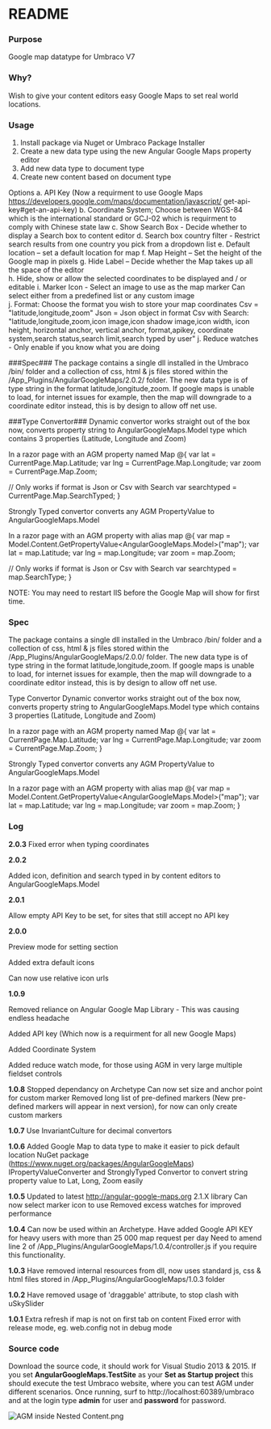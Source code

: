 # README #

### Purpose ###
Google map datatype for Umbraco V7 

### Why? ###
Wish to give your content editors easy Google Maps to set real world locations. 
 
### Usage ###
1. Install package via Nuget or Umbraco Package Installer
2. Create a new data type using the new Angular Google Maps property editor 
3. Add new data type to document type
4. Create new content based on document type

Options
a. API Key
   (Now a requirment to use Google Maps
    https://developers.google.com/maps/documentation/javascript/
    get-api-key#get-an-api-key)
b. Coordinate System; Choose between WGS-84 which is the international standard or
    GCJ-02 which is requirment to comply with Chinese state law
c. Show Search Box - Decide whether to display a Search box to content editor
d. Search box country filter - Restrict search results from one country you pick from a
    dropdown list 
e. Default location – set a default location for map
f. Map Height – Set the height of the Google map in pixels
g. Hide Label – Decide whether the Map takes up all the space of the editor    
h. Hide, show or allow the selected coordinates to be displayed and / or editable
i. Marker Icon - Select an image to use as the map marker
   Can select either from a predefined list or
   any custom image  
j. Format: Choose the format you wish to store your map coordinates
   Csv = "latitude,longitude,zoom"
   Json = Json object in format
   Csv with Search: "latitude,longitude,zoom,icon image,icon shadow image,icon width,
                     icon height, horizontal anchor, vertical anchor, format,apikey,
                     coordinate system,search status,search limit,search typed by user"
j. Reduce watches - Only enable if you know what you are doing
 

###Spec###
The package contains a single dll installed in the Umbraco /bin/ folder and a collection of css, html & js files stored within the /App_Plugins/AngularGoogleMaps/2.0.2/ folder. The new data type is of type string in the format latitude,longitude,zoom. If google maps is unable to load, for internet issues for example, then the map will downgrade to a coordinate editor instead, this is by design to allow off net use.
 
###Type Convertor###
Dynamic convertor works straight out of the box now, converts property string to AngularGoogleMaps.Model type which contains 3 properties (Latitude, Longitude and Zoom)
 
In a razor page with an AGM property named Map
@{
  var lat = CurrentPage.Map.Latitude;
  var lng = CurrentPage.Map.Longitude;
  var zoom = CurrentPage.Map.Zoom;

// Only works if format is Json or Csv with Search
  var searchtyped = CurrentPage.Map.SearchTyped;
}
 
Strongly Typed convertor converts any AGM PropertyValue to AngularGoogleMaps.Model
 
In a razor page with an AGM property with alias map
@{
  var map = Model.Content.GetPropertyValue<AngularGoogleMaps.Model>("map");
  var lat = map.Latitude;
  var lng = map.Longitude;
  var zoom = map.Zoom;

// Only works if format is Json or Csv with Search
  var searchtyped = map.SearchType;
}
 
NOTE: You may need to restart IIS before the Google Map will show for first time.
 
### Spec ###
The package contains a single dll installed in the Umbraco /bin/ folder and a collection of css, html & js files stored within the /App_Plugins/AngularGoogleMaps/2.0.0/ folder. The new data type is of type string in the format latitude,longitude,zoom. If google maps is unable to load, for internet issues for example, then the map will downgrade to a coordinate editor instead, this is by design to allow off net use.
 
Type Convertor
Dynamic convertor works straight out of the box now, converts property string to AngularGoogleMaps.Model type which contains 3 properties (Latitude, Longitude and Zoom)

In a razor page with an AGM property named Map
@{
	var lat = CurrentPage.Map.Latitude;
	var lng = CurrentPage.Map.Longitude;
	var zoom = CurrentPage.Map.Zoom;
}

Strongly Typed convertor converts any AGM PropertyValue to AngularGoogleMaps.Model

In a razor page with an AGM property with alias map
@{
	var map = Model.Content.GetPropertyValue<AngularGoogleMaps.Model>("map");
	var lat = map.Latitude;
	var lng = map.Longitude;
	var zoom = map.Zoom;
}

 
### Log ###

**2.0.3**
Fixed error when typing coordinates

**2.0.2**

Added icon, definition and search typed in by content editors to AngularGoogleMaps.Model

**2.0.1**

Allow empty API Key to be set, for sites that still accept no API key


**2.0.0**
 
Preview mode for setting section

Added extra default icons

Can now use relative icon urls

 
**1.0.9**

Removed reliance on Angular Google Map Library - This was causing endless headache

Added API key (Which now is a requirment for all new Google Maps)

Added Coordinate System

Added reduce watch mode, for those using AGM in very large multiple fieldset controls

 
 
**1.0.8**
Stopped dependancy on Archetype
Can now set size and anchor point for custom marker
Removed long list of pre-defined markers (New pre-defined markers will appear in next version), for now can only create custom markers
 
**1.0.7**
Use InvariantCulture for decimal convertors
 
**1.0.6**
Added Google Map to data type to make it easier to pick default location
NuGet package (https://www.nuget.org/packages/AngularGoogleMaps)
IPropertyValueConverter and StronglyTyped Convertor to convert string property value to Lat, Long, Zoom easily
 
**1.0.5**
Updated to latest http://angular-google-maps.org 2.1.X library 
Can now select marker icon to use
Removed excess watches for improved performance
 
**1.0.4**
Can now be used within an Archetype.
Have added Google API KEY for heavy users with more than 25 000 map request per day 
Need to amend line 2 of /App_Plugins/AngularGoogleMaps/1.0.4/controller.js if you require this functionality.

**1.0.3**
Have removed internal resources from dll, now uses standard js, css & html files stored in /App_Plugins/AngularGoogleMaps/1.0.3 folder
 
**1.0.2**
Have removed usage of 'draggable' attribute, to stop clash with uSkySlider
 
**1.0.1**
Extra refresh if map is not on first tab on content
Fixed error with release mode, eg. web.config not in debug mode


### Source code ###

Download the source code, it should work for Visual Studio 2013 & 2015. If you set **AngularGoogleMaps.TestSite** as your **Set as Startup project** this should execute the test Umbraco website, where you can test AGM under different scenarios. Once running, surf to http://localhost:60389/umbraco and at the login type **admin** for user and **password** for password.
 
![AGM inside Nested Content.png](https://bitbucket.org/repo/nrrnBg/images/2343101569-AGM%20inside%20Nested%20Content.png)